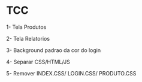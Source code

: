 # TCC
1- Tela Produtos 

2- Tela Relatorios 

3- Background padrao da cor do login 

4- Separar CSS/HTML/JS 

5- Remover INDEX.CSS/ LOGIN.CSS/ PRODUTO.CSS
